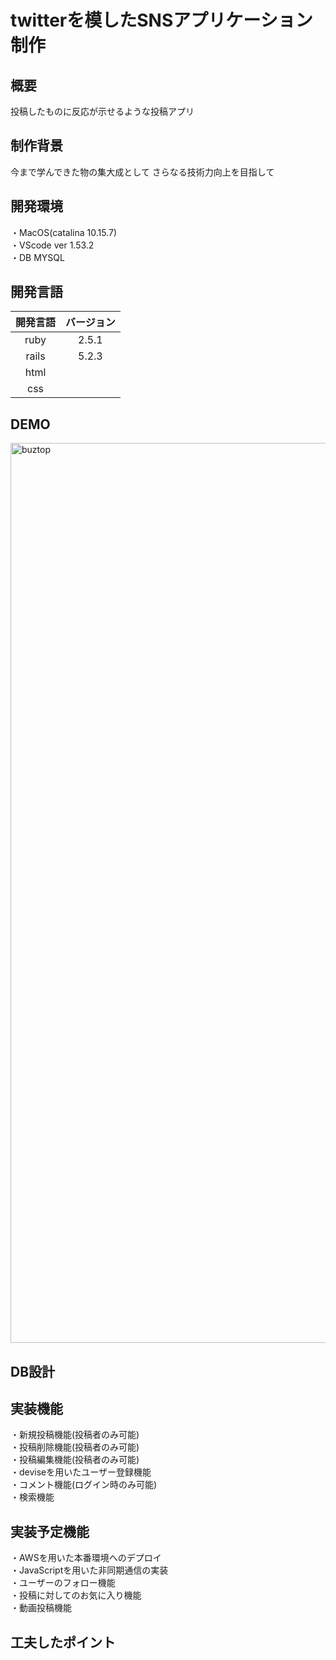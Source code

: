 # twitterを模したSNSアプリケーション制作

## 概要
投稿したものに反応が示せるような投稿アプリ
## 制作背景
今まで学んできた物の集大成として
さらなる技術力向上を目指して

## 開発環境
・MacOS(catalina 10.15.7)<br>
・VScode ver 1.53.2<br>
・DB MYSQL<br>

## 開発言語
| 開発言語 | バージョン  |
|:-------:|:---------:|
| ruby    | 2.5.1     |
| rails   | 5.2.3     |
| html    |           |
| css     |           |





## DEMO
<img width="1440" alt="buztop" src="https://user-images.githubusercontent.com/74222306/110944725-2b461d80-8380-11eb-8094-aee709555f11.png">

## DB設計

## 実装機能
・新規投稿機能(投稿者のみ可能)<br>
・投稿削除機能(投稿者のみ可能)<br>
・投稿編集機能(投稿者のみ可能)<br>
・deviseを用いたユーザー登録機能<br>
・コメント機能(ログイン時のみ可能)<br>
・検索機能<br>

## 実装予定機能
・AWSを用いた本番環境へのデプロイ<br>
・JavaScriptを用いた非同期通信の実装<br>
・ユーザーのフォロー機能<br>
・投稿に対してのお気に入り機能<br>
・動画投稿機能<br>

## 工夫したポイント


